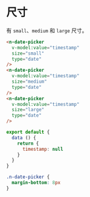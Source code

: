 # 尺寸
有 `small`、`medium` 和 `large` 尺寸。
```html
<n-date-picker
  v-model:value="timestamp"
  size="small"
  type="date"
/>
<n-date-picker
  v-model:value="timestamp"
  size="medium"
  type="date"
/>
<n-date-picker
  v-model:value="timestamp"
  size="large"
  type="date"
/>
```
```js
export default {
  data () {
    return {
      timestamp: null
    }
  }
}
```
```css
.n-date-picker {
  margin-bottom: 8px
}
```